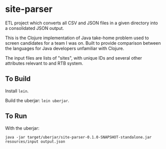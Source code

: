 # site-parser

ETL project which converts all CSV and JSON files in a given directory into a
consolidated JSON output.

This is the Clojure implementation of Java take-home problem used to screen
candidates for a team I was on. Built to provide comparison between the
languages for Java developers unfamiliar with Clojure.

The input files are lists of "sites", with unique IDs and several
other attributes relevant to and RTB system.

## To Build

Install `lein`.

Build the uberjar: `lein uberjar`.

## To Run

With the uberjar:
```
java -jar target/uberjar/site-parser-0.1.0-SNAPSHOT-standalone.jar resources/input output.json
```
